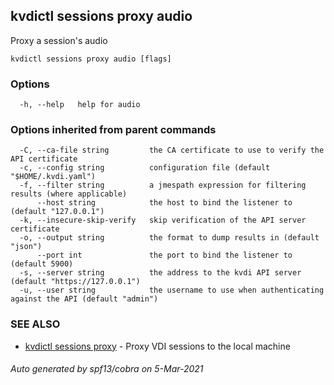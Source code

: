 ## kvdictl sessions proxy audio

Proxy a session's audio

```
kvdictl sessions proxy audio [flags]
```

### Options

```
  -h, --help   help for audio
```

### Options inherited from parent commands

```
  -C, --ca-file string         the CA certificate to use to verify the API certificate
  -c, --config string          configuration file (default "$HOME/.kvdi.yaml")
  -f, --filter string          a jmespath expression for filtering results (where applicable)
      --host string            the host to bind the listener to (default "127.0.0.1")
  -k, --insecure-skip-verify   skip verification of the API server certificate
  -o, --output string          the format to dump results in (default "json")
      --port int               the port to bind the listener to (default 5900)
  -s, --server string          the address to the kvdi API server (default "https://127.0.0.1")
  -u, --user string            the username to use when authenticating against the API (default "admin")
```

### SEE ALSO

* [kvdictl sessions proxy](kvdictl_sessions_proxy.md)	 - Proxy VDI sessions to the local machine

###### Auto generated by spf13/cobra on 5-Mar-2021
